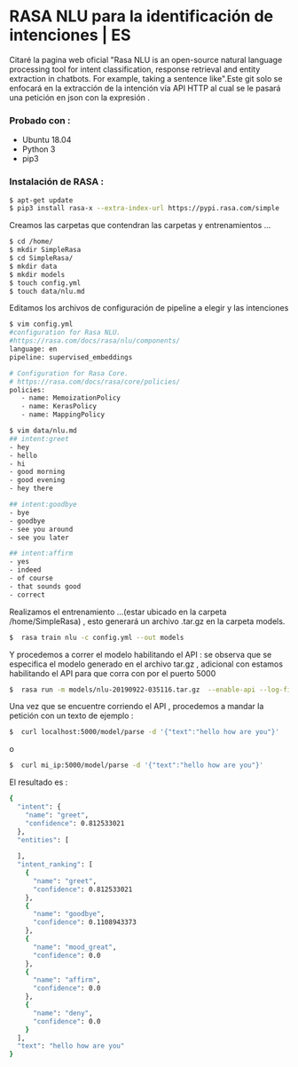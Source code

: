 # RASA NLU para la identificación de intenciones | ES

Citaré la pagina web oficial "Rasa NLU is an open-source natural language processing tool for intent classification, response retrieval and entity extraction in chatbots. For example, taking a sentence like".Este git solo se enfocará en la extracción de la intención vía API HTTP al cual se le pasará una petición en json con la expresión . 

### Probado con :

* Ubuntu 18.04
* Python 3
* pip3

### Instalación de RASA :

```sh
$ apt-get update
$ pip3 install rasa-x --extra-index-url https://pypi.rasa.com/simple
```
Creamos las carpetas que contendran las carpetas y entrenamientos ...
```sh
$ cd /home/
$ mkdir SimpleRasa
$ cd SimpleRasa/
$ mkdir data
$ mkdir models
$ touch config.yml
$ touch data/nlu.md
```
Editamos los archivos de configuración de pipeline a elegir y las intenciones 

```sh
$ vim config.yml
#configuration for Rasa NLU.
#https://rasa.com/docs/rasa/nlu/components/
language: en
pipeline: supervised_embeddings

# Configuration for Rasa Core.
# https://rasa.com/docs/rasa/core/policies/
policies:
   - name: MemoizationPolicy
   - name: KerasPolicy
   - name: MappingPolicy
```
```sh
$ vim data/nlu.md
## intent:greet
- hey
- hello
- hi
- good morning
- good evening
- hey there

## intent:goodbye
- bye
- goodbye
- see you around
- see you later

## intent:affirm
- yes
- indeed
- of course
- that sounds good
- correct
```

Realizamos el entrenamiento ...(estar ubicado en la carpeta /home/SimpleRasa) , esto generará un archivo .tar.gz en la carpeta models.
```sh
$  rasa train nlu -c config.yml --out models
```
Y procedemos a correr el modelo habilitando el API : se observa que se especifica el modelo generado en el archivo tar.gz , adicional con estamos habilitando el API para que corra con por el puerto 5000
```sh
$  rasa run -m models/nlu-20190922-035116.tar.gz  --enable-api --log-file out.log -p 5000
```
Una vez que se encuentre corriendo el API , procedemos a mandar la petición con un texto de ejemplo :
```sh
$  curl localhost:5000/model/parse -d '{"text":"hello how are you"}'
```
o
```sh
$  curl mi_ip:5000/model/parse -d '{"text":"hello how are you"}'
```
El resultado es :
```sh
{
  "intent": {
    "name": "greet",
    "confidence": 0.812533021
  },
  "entities": [
    
  ],
  "intent_ranking": [
    {
      "name": "greet",
      "confidence": 0.812533021
    },
    {
      "name": "goodbye",
      "confidence": 0.1108943373
    },
    {
      "name": "mood_great",
      "confidence": 0.0
    },
    {
      "name": "affirm",
      "confidence": 0.0
    },
    {
      "name": "deny",
      "confidence": 0.0
    }
  ],
  "text": "hello how are you"
}
```
